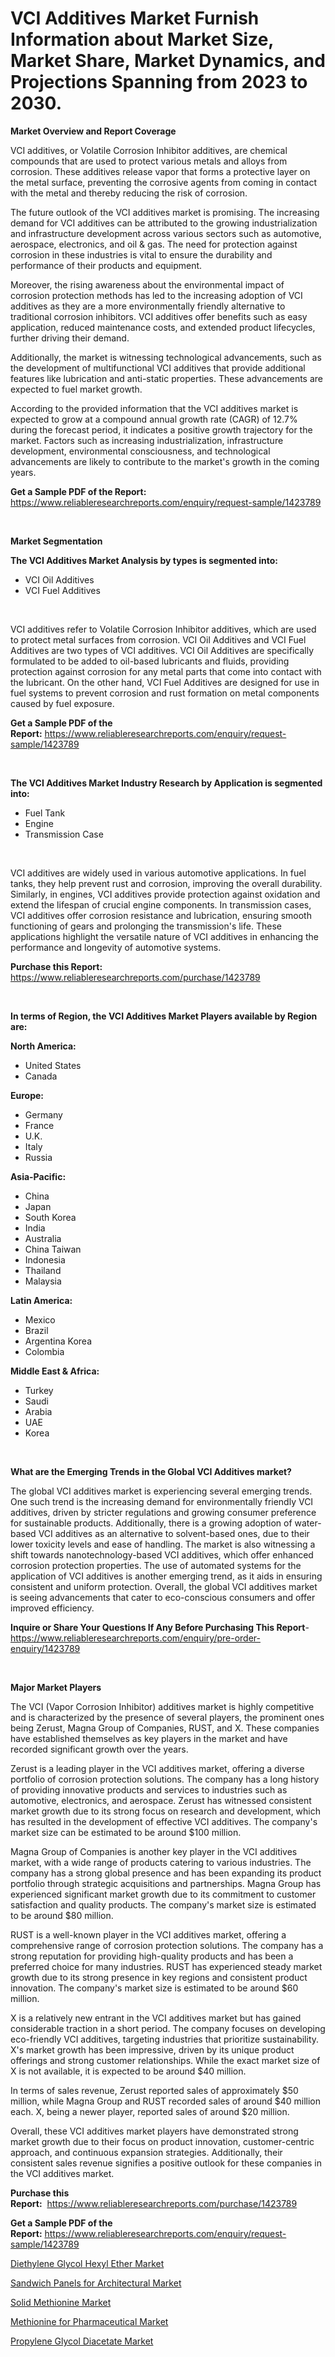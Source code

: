 <p><h1>VCI Additives Market Furnish Information about Market Size, Market Share, Market Dynamics, and Projections Spanning from 2023 to 2030.</h1></p><p><strong>Market Overview and Report Coverage</strong></p>
<p><p>VCI additives, or Volatile Corrosion Inhibitor additives, are chemical compounds that are used to protect various metals and alloys from corrosion. These additives release vapor that forms a protective layer on the metal surface, preventing the corrosive agents from coming in contact with the metal and thereby reducing the risk of corrosion.</p><p>The future outlook of the VCI additives market is promising. The increasing demand for VCI additives can be attributed to the growing industrialization and infrastructure development across various sectors such as automotive, aerospace, electronics, and oil & gas. The need for protection against corrosion in these industries is vital to ensure the durability and performance of their products and equipment.</p><p>Moreover, the rising awareness about the environmental impact of corrosion protection methods has led to the increasing adoption of VCI additives as they are a more environmentally friendly alternative to traditional corrosion inhibitors. VCI additives offer benefits such as easy application, reduced maintenance costs, and extended product lifecycles, further driving their demand.</p><p>Additionally, the market is witnessing technological advancements, such as the development of multifunctional VCI additives that provide additional features like lubrication and anti-static properties. These advancements are expected to fuel market growth.</p><p>According to the provided information that the VCI additives market is expected to grow at a compound annual growth rate (CAGR) of 12.7% during the forecast period, it indicates a positive growth trajectory for the market. Factors such as increasing industrialization, infrastructure development, environmental consciousness, and technological advancements are likely to contribute to the market's growth in the coming years.</p></p>
<p><strong>Get a Sample PDF of the Report:</strong> <a href="https://www.reliableresearchreports.com/enquiry/request-sample/1423789">https://www.reliableresearchreports.com/enquiry/request-sample/1423789</a></p>
<p>&nbsp;</p>
<p><strong>Market Segmentation</strong></p>
<p><strong>The VCI Additives Market Analysis by types is segmented into:</strong></p>
<p><ul><li>VCI Oil Additives</li><li>VCI Fuel Additives</li></ul></p>
<p>&nbsp;</p>
<p><p>VCI additives refer to Volatile Corrosion Inhibitor additives, which are used to protect metal surfaces from corrosion. VCI Oil Additives and VCI Fuel Additives are two types of VCI additives. VCI Oil Additives are specifically formulated to be added to oil-based lubricants and fluids, providing protection against corrosion for any metal parts that come into contact with the lubricant. On the other hand, VCI Fuel Additives are designed for use in fuel systems to prevent corrosion and rust formation on metal components caused by fuel exposure.</p></p>
<p><strong>Get a Sample PDF of the Report:</strong>&nbsp;<a href="https://www.reliableresearchreports.com/enquiry/request-sample/1423789">https://www.reliableresearchreports.com/enquiry/request-sample/1423789</a></p>
<p>&nbsp;</p>
<p><strong>The VCI Additives Market Industry Research by Application is segmented into:</strong></p>
<p><ul><li>Fuel Tank</li><li>Engine</li><li>Transmission Case</li></ul></p>
<p>&nbsp;</p>
<p><p>VCI additives are widely used in various automotive applications. In fuel tanks, they help prevent rust and corrosion, improving the overall durability. Similarly, in engines, VCI additives provide protection against oxidation and extend the lifespan of crucial engine components. In transmission cases, VCI additives offer corrosion resistance and lubrication, ensuring smooth functioning of gears and prolonging the transmission's life. These applications highlight the versatile nature of VCI additives in enhancing the performance and longevity of automotive systems.</p></p>
<p><strong>Purchase this Report:</strong>&nbsp; <a href="https://www.reliableresearchreports.com/purchase/1423789">https://www.reliableresearchreports.com/purchase/1423789</a></p>
<p>&nbsp;</p>
<p><strong>In terms of Region, the VCI Additives Market Players available by Region are:</strong></p>
<p>
    <p> <strong> North America: </strong>
        <ul>
            <li>United States</li>
            <li>Canada</li>
        </ul>
        </p> 
    <p> <strong> Europe: </strong>
        <ul>
            <li>Germany</li>
            <li>France</li>
            <li>U.K.</li>
            <li>Italy</li>
            <li>Russia</li>
        </ul>
        </p> 
    <p> <strong> Asia-Pacific: </strong>
        <ul>
            <li>China</li>
            <li>Japan</li>
            <li>South Korea</li>
            <li>India</li>
            <li>Australia</li>
            <li>China Taiwan</li>
            <li>Indonesia</li>
            <li>Thailand</li>
            <li>Malaysia</li>
        </ul>
        </p> 
    <p> <strong> Latin America: </strong>
        <ul>
            <li>Mexico</li>
            <li>Brazil</li>
            <li>Argentina Korea</li>
            <li>Colombia</li>
        </ul>
        </p> 
    <p> <strong> Middle East & Africa: </strong>
        <ul>
            <li>Turkey</li>
            <li>Saudi</li>
            <li>Arabia</li>
            <li>UAE</li>
            <li>Korea</li>
        </ul>
    </p>
    </p>
<p>&nbsp;</p>
<p><strong>What are the Emerging Trends in the Global VCI Additives market?</strong></p>
<p><p>The global VCI additives market is experiencing several emerging trends. One such trend is the increasing demand for environmentally friendly VCI additives, driven by stricter regulations and growing consumer preference for sustainable products. Additionally, there is a growing adoption of water-based VCI additives as an alternative to solvent-based ones, due to their lower toxicity levels and ease of handling. The market is also witnessing a shift towards nanotechnology-based VCI additives, which offer enhanced corrosion protection properties. The use of automated systems for the application of VCI additives is another emerging trend, as it aids in ensuring consistent and uniform protection. Overall, the global VCI additives market is seeing advancements that cater to eco-conscious consumers and offer improved efficiency.</p></p>
<p><strong>Inquire or Share Your Questions If Any Before Purchasing This Report</strong>- <a href="https://www.reliableresearchreports.com/enquiry/pre-order-enquiry/1423789">https://www.reliableresearchreports.com/enquiry/pre-order-enquiry/1423789</a></p>
<p>&nbsp;</p>
<p><strong>Major Market Players</strong></p>
<p><p>The VCI (Vapor Corrosion Inhibitor) additives market is highly competitive and is characterized by the presence of several players, the prominent ones being Zerust, Magna Group of Companies, RUST, and X. These companies have established themselves as key players in the market and have recorded significant growth over the years.</p><p>Zerust is a leading player in the VCI additives market, offering a diverse portfolio of corrosion protection solutions. The company has a long history of providing innovative products and services to industries such as automotive, electronics, and aerospace. Zerust has witnessed consistent market growth due to its strong focus on research and development, which has resulted in the development of effective VCI additives. The company's market size can be estimated to be around $100 million. </p><p>Magna Group of Companies is another key player in the VCI additives market, with a wide range of products catering to various industries. The company has a strong global presence and has been expanding its product portfolio through strategic acquisitions and partnerships. Magna Group has experienced significant market growth due to its commitment to customer satisfaction and quality products. The company's market size is estimated to be around $80 million.</p><p>RUST is a well-known player in the VCI additives market, offering a comprehensive range of corrosion protection solutions. The company has a strong reputation for providing high-quality products and has been a preferred choice for many industries. RUST has experienced steady market growth due to its strong presence in key regions and consistent product innovation. The company's market size is estimated to be around $60 million.</p><p>X is a relatively new entrant in the VCI additives market but has gained considerable traction in a short period. The company focuses on developing eco-friendly VCI additives, targeting industries that prioritize sustainability. X's market growth has been impressive, driven by its unique product offerings and strong customer relationships. While the exact market size of X is not available, it is expected to be around $40 million.</p><p>In terms of sales revenue, Zerust reported sales of approximately $50 million, while Magna Group and RUST recorded sales of around $40 million each. X, being a newer player, reported sales of around $20 million.</p><p>Overall, these VCI additives market players have demonstrated strong market growth due to their focus on product innovation, customer-centric approach, and continuous expansion strategies. Additionally, their consistent sales revenue signifies a positive outlook for these companies in the VCI additives market.</p></p>
<p><strong>Purchase this Report:</strong>&nbsp;&nbsp;<a href="https://www.reliableresearchreports.com/purchase/1423789">https://www.reliableresearchreports.com/purchase/1423789</a></p>
<p></p>
<p><strong>Get a Sample PDF of the Report:</strong>&nbsp;<a href="https://www.reliableresearchreports.com/enquiry/request-sample/1423789">https://www.reliableresearchreports.com/enquiry/request-sample/1423789</a></p>
<p><p><a href="https://github.com/WillieWoodard/Market-Research-Report-List-2/blob/main/diethylene-glycol-hexyl-ether-market.md">Diethylene Glycol Hexyl Ether Market</a></p><p><a href="https://issuu.com/reportprime-2/docs/sandwich-panels-for-architectural-market-size-2030">Sandwich Panels for Architectural Market</a></p><p><a href="https://issuu.com/reportprime-2/docs/solid-methionine-market-size-2030.pptx">Solid Methionine Market</a></p><p><a href="https://issuu.com/reportprime-2/docs/methionine-for-pharmaceutical-market-size-2030.ppt">Methionine for Pharmaceutical Market</a></p><p><a href="https://github.com/BryceTownsendr/Market-Research-Report-List-2/blob/main/propylene-glycol-diacetate-market.md">Propylene Glycol Diacetate Market</a></p></p>